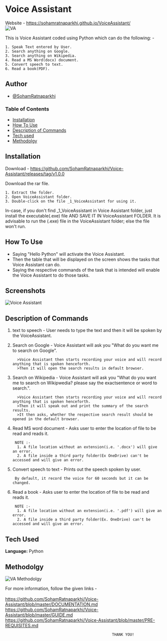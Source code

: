
# Voice Assistant
Website - https://sohamratnaparkhi.github.io/VoiceAssistant/
<br>
![VA](https://user-images.githubusercontent.com/92905626/155858792-9a217c3c-09dd-45ba-a952-f5799c0219d3.jpeg)

This is Voice Assistant coded using Python which can do the following: -

    1. Speak Text entered by User.
    2. Search anything on Google.
    3. Search anything on Wikipedia.
    4. Read a MS Word(docx) document.
    5. Convert speech to text.
    6. Read a book(PDF).
    
    


## Author

- [@SohamRatnaparkhi](https://github.com/SohamRatnaparkhi)


### Table of Contents
- [Installation](#installation)
- [How To Use](#how-to-use)
- [Description of Commands](#description-of-commands)
- [Tech used](#tech-used)
- [Methodolgy](#methodolgy)

## Installation
Download - https://github.com/SohamRatnaparkhi/Voice-Assistant/releases/tag/v1.0.0

Download the rar file.

    1. Extract the folder.
    2. Open VoiceAssistant folder.
    3. Double-click on the file _1_VoiceAssistant for using it.
In-case, if you don't find _1_VoiceAssistant in Voice Assistant folder, just install the executable(.exe) file AND SAVE IT IN VoiceAssistant FOLDER. It is advisable to run the (.exe) file in the VoiceAssistant folder; else the file won't run.
## How To Use
- Saying "Hello Python" will activate the Voice Assistant.
- Then the table that will be displayed on the screen shows the tasks that Voice Assistant can do.
- Saying the respective commands of the task that is intended will enable the Voice Assistant to do those tasks.
## Screenshots

![Voice Assistant](https://user-images.githubusercontent.com/92905626/155857729-58a7751a-cb63-48ee-9df5-3a4ee4129a25.JPG)



## Description of Commands
1. text to speech - User needs to type the text and then it will be spoken by the VoiceAssistant.
2. Search on Google - Voice Assistant will ask you "What do you want me to search on Google". 
         
         >Voice Assistant then starts recording your voice and will record anything that is spoken henceforth. 
         >Then it will open the search results in default browser.
3. Search on Wikipedia - Voice Assistant will ask you "What do you want me to search on Wikipwedia? please say the exactsentence or word to search.". 
         
         >Voice Assistant then starts recording your voice and will record anything that is spoken henceforth. 
         >Then it will speak out and print the summary of the search results.
         >It then asks, whether the respective search result should be opened in the default browser.
        
4. Read MS word document - Asks user to enter the location of file to be read and reads it.
        
        NOTE :-
         1. A file location without an extension(i.e. '.docx') will give an error.
         2. A file inside a third party folder(Ex OneDrive) can't be accessed and will give an error.

5. Convert speech to text - Prints out the speech spoken by user.
        
        By default, it record the voice for 60 seconds but it can be changed.

6. Read a book - Asks user to enter the location of file to be read and reads it.

        NOTE :-
         1. A file location without an extension(i.e. '.pdf') will give an error.
         2. A file inside a third party folder(Ex. OneDrive) can't be accessed and will give an error.

## Tech Used

**Language:** Python




## Methodolgy
![VA Methodolgy](https://user-images.githubusercontent.com/92905626/155858712-c0274bc3-03c7-47de-bb7f-c4a2989144c6.JPG)

For more information, follow the given links - <br> <br>
     https://github.com/SohamRatnaparkhi/Voice-Assistant/blob/master/DOCUMENTATION.md <br>
     https://github.com/SohamRatnaparkhi/Voice-Assistant/blob/master/GUIDE.md   <br>
     https://github.com/SohamRatnaparkhi/Voice-Assistant/blob/master/PRE-REQUISITES.md <br>


                                                    THANK YOU!
